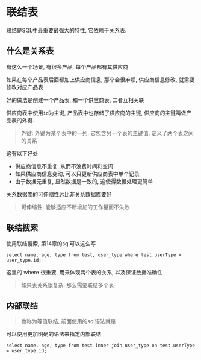 # 联结表

联结是SQL中最重要最强大的特性, 它依赖于关系表.

## 什么是关系表

有这么一个场景, 有很多产品, 每个产品都有其供应商

如果在每个产品表后面都加上供应商信息, 那个会很麻烦, 供应商信息修改, 就需要修改对应产品表

好的做法是创建一个产品表, 和一个供应商表, 二者互相关联

供应商表中使用`id`为主键, 产品表中也存储了供应商的主键, 供应商的主键叫做产品表的外键.

> 外键: 外键为某个表中的一列, 它包含另一个表的主键值, 定义了两个表之间的关系

这有以下好处
+ 供应商信息不重复, 从而不浪费时间和空间
+ 如果供应商信息变动, 可以只更新供应商表中单个记录
+ 由于数据无重复, 显然数据是一致的, 这使得数据处理更简单

关系数据库的可伸缩性远比非关系数据库要好

> 可伸缩性: 能够适应不断增加的工作量而不失败

## 联结搜索

使用联结搜索, 第14章的sql可以这么写

`select name, age, type from test, user_type where test.userType = user_type.id;`

这里的 where 很重要, 用来体现两个表的关系, 以及保证数据准确性


> 如果表关系很复杂, 那么需要联结多个表


## 内部联结

> 也称为等值联结, 前面使用的sql语法就是

可以使用更加明确的语法来指定内部联结

`select name, age, type from test inner join user_type on test.userType = user_type.id;`


